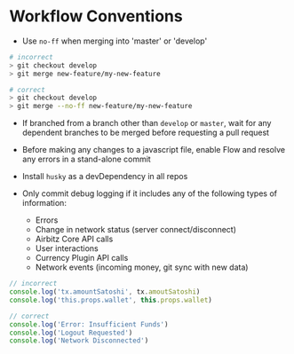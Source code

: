 # Workflow Conventions

* Use `no-ff` when merging into 'master' or 'develop'

```bash
# incorrect
> git checkout develop
> git merge new-feature/my-new-feature

# correct
> git checkout develop
> git merge --no-ff new-feature/my-new-feature
```

* If branched from a branch other than `develop` or `master`, wait for any dependent branches to be merged before requesting a pull request
* Before making any changes to a javascript file, enable Flow and resolve any errors in a stand-alone commit
* Install `husky` as a devDependency in all repos
* Only commit debug logging if it includes any of the following types of information:

    - Errors
    - Change in network status (server connect/disconnect)
    - Airbitz Core API calls
    - User interactions
    - Currency Plugin API calls
    - Network events (incoming money, git sync with new data)

```javascript
// incorrect
console.log('tx.amountSatoshi', tx.amoutSatoshi)
console.log('this.props.wallet', this.props.wallet)

// correct
console.log('Error: Insufficient Funds')
console.log('Logout Requested')
console.log('Network Disconnected')
```